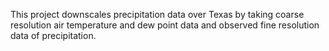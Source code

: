 This project downscales precipitation data over Texas by taking coarse resolution air temperature and dew point data and observed fine resolution data of precipitation.
